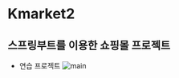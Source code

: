 # Kmarket2
## 스프링부트를 이용한 쇼핑몰 프로젝트
- 연습 프로젝트
![main](https://user-images.githubusercontent.com/111489860/235775292-7544b3bd-9864-48bc-8dba-4919f6631947.png)
